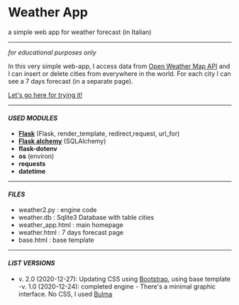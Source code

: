 # **Weather App**
a simple web app for weather forecast (in Italian)

***
_for educational purposes only_

In this very simple web-app, I access data from [Open Weather Map API](https://openweathermap.org) and I can insert or delete cities from everywhere in the world.
For each city I can see a 7 days forecast (in a separate page).

[Let's go here for trying it!](http://lele75sp.pythoneverywhere.com)
***
#### _**USED MODULES**_
- [**Flask**](https://flask.palletsprojects.com/en/1.1.x/) (Flask, render_template, redirect,request, url_for)
- [**Flask alchemy**](https://www.sqlalchemy.org/) (SQLAlchemy)
- **flask-dotenv**
- **os** (environ)
- **requests**
- **datetime**


***
#### _**FILES**_
- weather2.py : engine code
- weather.db  : Sqlite3 Database with table cities
- weather_app.html : main homepage
- weather.html : 7 days forecast page
- base.html : base template



***
#### _**LIST VERSIONS**_
- v. 2.0 (2020-12-27): Updating CSS using [Bootstrap](https://getbootstrap.com/), using base template
-v. 1.0 (2020-12-24): completed engine - There's a minimal graphic interface. No CSS, I used [Bulma](https://bulma.io)
